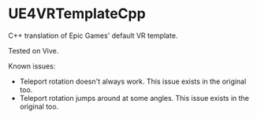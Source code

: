 # UE4VRTemplateCpp
C++ translation of Epic Games' default VR template.

Tested on Vive.

Known issues:

* Teleport rotation doesn't always work. This issue exists in the original too.
* Teleport rotation jumps around at some angles. This issue exists in the original too.
	